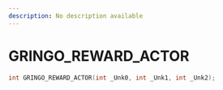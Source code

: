 ```yaml
---
description: No description available 
---
```


# GRINGO_REWARD_ACTOR

```cpp
int GRINGO_REWARD_ACTOR(int _Unk0, int _Unk1, int _Unk2);
```